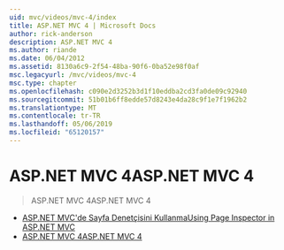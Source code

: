 ```yaml
---
uid: mvc/videos/mvc-4/index
title: ASP.NET MVC 4 | Microsoft Docs
author: rick-anderson
description: ASP.NET MVC 4
ms.author: riande
ms.date: 06/04/2012
ms.assetid: 8130a6c9-2f54-48ba-90f6-0ba52e98f0af
msc.legacyurl: /mvc/videos/mvc-4
msc.type: chapter
ms.openlocfilehash: c090e2d3252b3d1f10eddba2cd3fa0de09c92940
ms.sourcegitcommit: 51b01b6ff8edde57d8243e4da28c9f1e7f1962b2
ms.translationtype: MT
ms.contentlocale: tr-TR
ms.lasthandoff: 05/06/2019
ms.locfileid: "65120157"
---
```

# <a name="aspnet-mvc-4"></a><span data-ttu-id="77f6f-103">ASP.NET MVC 4</span><span class="sxs-lookup"><span data-stu-id="77f6f-103">ASP.NET MVC 4</span></span>

> <span data-ttu-id="77f6f-104">ASP.NET MVC 4</span><span class="sxs-lookup"><span data-stu-id="77f6f-104">ASP.NET MVC 4</span></span>

- [<span data-ttu-id="77f6f-105">ASP.NET MVC'de Sayfa Denetçisini Kullanma</span><span class="sxs-lookup"><span data-stu-id="77f6f-105">Using Page Inspector in ASP.NET MVC</span></span>](using-page-inspector-in-aspnet-mvc.md)
- [<span data-ttu-id="77f6f-106">ASP.NET MVC 4</span><span class="sxs-lookup"><span data-stu-id="77f6f-106">ASP.NET MVC 4</span></span>](aspnet-mvc-4.md)
